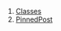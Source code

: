 

1. [Classes](widgets_pinned_post/widgets_pinned_post-library.html#classes)
2. [PinnedPost](widgets_pinned_post/PinnedPost-class.html)
